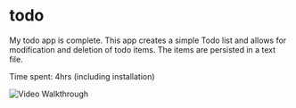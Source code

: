 todo
====

My todo app is complete. This app creates a simple Todo list and allows for modification and deletion of todo items. The items are persisted in a text file.

Time spent: 4hrs (including installation)

![Video Walkthrough](todo.gif)
